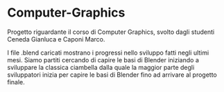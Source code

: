 # Computer-Graphics

Progetto riguardante il corso di Computer Graphics, svolto dagli studenti Ceneda Gianluca e Caponi Marco.

I file .blend caricati mostrano i progressi nello sviluppo fatti negli ultimi mesi. Siamo partiti cercando di 
capire le  basi di Blender iniziando a sviluppare la classica ciambella dalla quale la maggior parte degli sviluppatori 
inizia per capire le basi di Blender fino ad arrivare al progetto finale.

